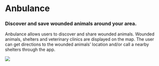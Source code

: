 # Anbulance
### Discover and save wounded animals around your area.

Anbulance allows users to discover and share wounded animals. Wounded animals, shelters and veterinary clinics are displayed on the map. The user can get directions to the wounded animals’ location and/or call a nearby shelters through the app.

![](Desktop/Mockups/Black_Mockup)
